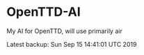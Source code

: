 # OpenTTD-AI
My AI for OpenTTD, will use primarily air

Latest backup: Sun Sep 15 14:41:01 UTC 2019
